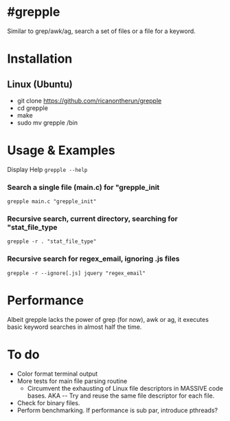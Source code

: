 #grepple
=======

Similar to grep/awk/ag, search a set of files or a file for a keyword.

# Installation
## Linux (Ubuntu)
* git clone https://github.com/ricanontherun/grepple
* cd grepple
* make
* sudo mv grepple /bin

# Usage & Examples
Display Help
`grepple --help`

### Search a single file (main.c) for "grepple_init
`grepple main.c "grepple_init"`

### Recursive search, current directory, searching for "stat_file_type
`grepple -r . "stat_file_type"`

### Recursive search for regex_email, ignoring .js files
`grepple -r --ignore[.js] jquery "regex_email"`

# Performance
Albeit grepple lacks the power of grep (for now), awk or ag, it executes basic keyword searches in almost half the time.

# To do
* Color format terminal output
* More tests for main file parsing routine
  * Circumvent the exhausting of Linux file descriptors in MASSIVE code bases. AKA -- Try and reuse the same file     descriptor for each file.
* Check for binary files.
* Perform benchmarking. If performance is sub par, introduce pthreads?
